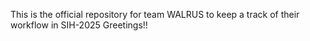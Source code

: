This is the official repository for team WALRUS to keep a track of their workflow in SIH-2025
Greetings!!
